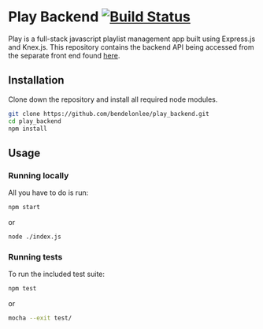 # Play Backend [![Build Status](https://travis-ci.org/bendelonlee/play_backend.svg?branch=master)](https://travis-ci.org/bendelonlee/play_backend)

Play is a full-stack javascript playlist management app built using Express.js and Knex.js. This repository contains the backend API being accessed from the separate front end found [here](https://github.com/bendelonlee/playFrontend).

## Installation

Clone down the repository and install all required node modules.

```bash
git clone https://github.com/bendelonlee/play_backend.git
cd play_backend
npm install
```

## Usage

### Running locally

All you have to do is run:

```bash
npm start
```

or

```bash
node ./index.js
```

### Running tests

To run the included test suite:

```bash
npm test
```

or 

```bash
mocha --exit test/
```
